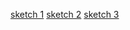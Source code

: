 [sketch 1](https://knk2023.github.io/DHSI2023/despairsketch.jpg)
[sketch 2](https://knk2023.github.io/DHSI2023/itsabirdsketch.jpg)
[sketch 3](https://knk2023.github.io/DHSI2023/titansofindustrysketch.jpg)
